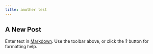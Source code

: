 ```yaml
---
title: another test
---
```


## A New Post

Enter text in [Markdown](http://daringfireball.net/projects/markdown/). Use the toolbar above, or click the **?** button for formatting help.
